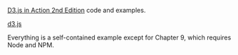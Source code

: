 [D3.js in Action 2nd Edition](https://www.manning.com/books/d3js-in-action-second-edition) code and examples.

[d3.js](https://d3js.org)

Everything is a self-contained example except for Chapter 9, which requires Node and NPM.